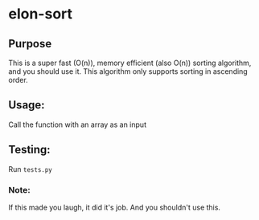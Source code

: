 # elon-sort

## Purpose
This is a super fast (O(n)), memory efficient (also O(n)) sorting algorithm, and you should use it. This algorithm only supports sorting in ascending order.

## Usage:
Call the function with an array as an input

## Testing:
Run `tests.py`

### Note:
If this made you laugh, it did it's job. And you shouldn't use this.